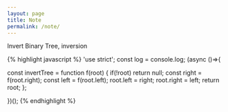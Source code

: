```yaml
---
layout: page
title: Note
permalink: /note/
---
```


Invert Binary Tree, inversion

{% highlight javascript %}
'use strict'; const log = console.log; (async ()=>{

const invertTree = function f(root) {
  if(!root)
    return null;
  const right = f(root.right);
  const left = f(root.left);
  root.left = right;
  root.right = left;
  return root;
};

})();
{% endhighlight %}
